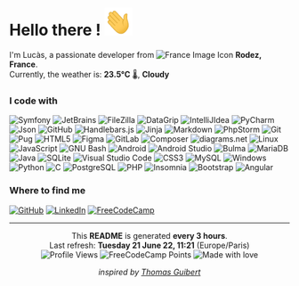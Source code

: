 

# Hello there ! <img src="./img/Hi.gif" alt="Wave hand" width="50" height="50"/>

I'm Lucàs, a passionate developer from <img src="https://camo.githubusercontent.com/810c0059ec880d3bf22c12f8ecd24d39ae1c9ee5d294cd397e6f414738d9cdd8/68747470733a2f2f63646e2d69636f6e732d706e672e666c617469636f6e2e636f6d2f3531322f3139372f3139373536302e706e67" alt="France Image Icon" width="12" height="12"/> **Rodez, France**.
<br>Currently, the weather is: **23.5°C** :thermometer:, **Cloudy** 

### I code with
![Symfony](https://img.shields.io/static/v1?label=&message=Symfony&color=%23000000&logo=symfony&logoColor=white)
![JetBrains](https://img.shields.io/static/v1?label=&message=JetBrains&color=%23000000&logo=jetbrains&logoColor=white)
![FileZilla](https://img.shields.io/static/v1?label=&message=FileZilla&color=%23BF0000&logo=filezilla&logoColor=white)
![DataGrip](https://img.shields.io/static/v1?label=&message=DataGrip&color=%23000000&logo=datagrip&logoColor=white)
![IntelliJIdea](https://img.shields.io/static/v1?label=&message=IntelliJ+IDEA&color=%23000000&logo=intellijidea&logoColor=white)
![PyCharm](https://img.shields.io/static/v1?label=&message=PyCharm&color=%23000000&logo=pycharm&logoColor=white)
![Json](https://img.shields.io/static/v1?label=&message=JSON&color=%23000000&logo=json&logoColor=white)
![GitHub](https://img.shields.io/static/v1?label=&message=GitHub&color=%23181717&logo=github&logoColor=white)
![Handlebars.js](https://img.shields.io/static/v1?label=&message=Handlebars.js&color=%23000000&logo=handlebarsdotjs&logoColor=white)
![Jinja](https://img.shields.io/static/v1?label=&message=Jinja&color=%23B41717&logo=jinja&logoColor=white)
![Markdown](https://img.shields.io/static/v1?label=&message=Markdown&color=%23000000&logo=markdown&logoColor=white)
![PhpStorm](https://img.shields.io/static/v1?label=&message=PhpStorm&color=%23000000&logo=phpstorm&logoColor=white)
![Git](https://img.shields.io/static/v1?label=&message=Git&color=%23F05032&logo=git&logoColor=white)
![Pug](https://img.shields.io/static/v1?label=&message=Pug&color=%23A86454&logo=pug&logoColor=white)
![HTML5](https://img.shields.io/static/v1?label=&message=HTML5&color=%23E34F26&logo=html5&logoColor=white)
![Figma](https://img.shields.io/static/v1?label=&message=Figma&color=%23F24E1E&logo=figma&logoColor=white)
![GitLab](https://img.shields.io/static/v1?label=&message=GitLab&color=%23FC6D26&logo=gitlab&logoColor=white)
![Composer](https://img.shields.io/static/v1?label=&message=Composer&color=%23885630&logo=composer&logoColor=white)
![diagrams.net](https://img.shields.io/static/v1?label=&message=diagrams.net&color=%23F08705&logo=diagramsdotnet&logoColor=white)
![Linux](https://img.shields.io/static/v1?label=&message=Linux&color=%23FCC624&logo=linux&logoColor=white)
![JavaScript](https://img.shields.io/static/v1?label=&message=JavaScript&color=%23F7DF1E&logo=javascript&logoColor=white)
![GNU Bash](https://img.shields.io/static/v1?label=&message=GNU+Bash&color=%234EAA25&logo=gnubash&logoColor=white)
![Android](https://img.shields.io/static/v1?label=&message=Android&color=%233DDC84&logo=android&logoColor=white)
![Android Studio](https://img.shields.io/static/v1?label=&message=Android+Studio&color=%233DDC84&logo=androidstudio&logoColor=white)
![Bulma](https://img.shields.io/static/v1?label=&message=Bulma&color=%2300D1B2&logo=bulma&logoColor=white)
![MariaDB](https://img.shields.io/static/v1?label=&message=MariaDB&color=%23003545&logo=mariadb&logoColor=white)
![Java](https://img.shields.io/static/v1?label=&message=Java&color=%23007396&logo=java&logoColor=white)
![SQLite](https://img.shields.io/static/v1?label=&message=SQLite&color=%23003B57&logo=sqlite&logoColor=white)
![Visual Studio Code](https://img.shields.io/static/v1?label=&message=Visual+Studio+Code&color=%23007ACC&logo=visualstudiocode&logoColor=white)
![CSS3](https://img.shields.io/static/v1?label=&message=CSS3&color=%231572B6&logo=css3&logoColor=white)
![MySQL](https://img.shields.io/static/v1?label=&message=MySQL&color=%234479A1&logo=mysql&logoColor=white)
![Windows](https://img.shields.io/static/v1?label=&message=Windows&color=%230078D6&logo=windows&logoColor=white)
![Python](https://img.shields.io/static/v1?label=&message=Python&color=%233776AB&logo=python&logoColor=white)
![C](https://img.shields.io/static/v1?label=&message=C&color=%23A8B9CC&logo=c&logoColor=white)
![PostgreSQL](https://img.shields.io/static/v1?label=&message=PostgreSQL&color=%234169E1&logo=postgresql&logoColor=white)
![PHP](https://img.shields.io/static/v1?label=&message=PHP&color=%23777BB4&logo=php&logoColor=white)
![Insomnia](https://img.shields.io/static/v1?label=&message=Insomnia&color=%234000BF&logo=insomnia&logoColor=white)
![Bootstrap](https://img.shields.io/static/v1?label=&message=Bootstrap&color=%237952B3&logo=bootstrap&logoColor=white)
![Angular](https://img.shields.io/static/v1?label=&message=Angular&color=%23DD0031&logo=angular&logoColor=white)


### Where to find me
[![GitHub](https://img.shields.io/badge/GitHub-100000?style=for-the-badge&logo=github&logoColor=white)](https://github.com/LucasVbr)
[![LinkedIn](https://img.shields.io/badge/LinkedIn-0077B5?style=for-the-badge&logo=linkedin&logoColor=white)](https://www.linkedin.com/in/lucasvbr)
[![FreeCodeCamp](https://img.shields.io/badge/freecodecamp-27273D?style=for-the-badge&logo=freecodecamp&logoColor=white)](https://www.freecodecamp.org/LucasVbr)

---

<div align="center">

This **README** is generated **every 3 hours**.<br>
Last refresh: **Tuesday 21 June 22, 11:21** (Europe/Paris)<br>
![Profile Views](https://komarev.com/ghpvc/?username=lucasvbr&amp;label=Profile%20views&amp;color=0e75b6&amp;style=flat)
![FreeCodeCamp Points](https://img.shields.io/freecodecamp/points/lucasvbr?label=FreeCodeCamp%20points)
![Made with love](https://img.shields.io/badge/-made%20with%20%E2%9D%A4%EF%B8%8F-red)


*inspired by [Thomas Guibert](https://github.com/thmsgbrt)*

</div>